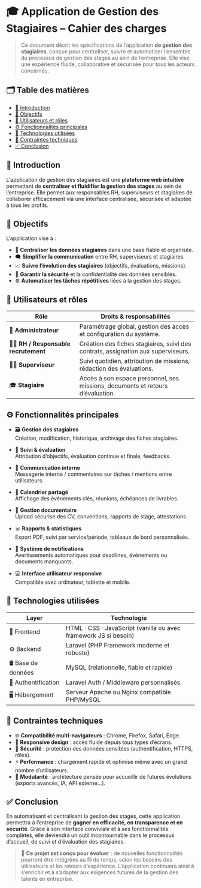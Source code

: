 # 🎓 Application de Gestion des Stagiaires – Cahier des charges

> Ce document décrit les spécifications de l’application **de gestion des stagiaires**, conçue pour centraliser, suivre et automatiser l’ensemble du processus de gestion des stages au sein de l’entreprise. Elle vise une expérience fluide, collaborative et sécurisée pour tous les acteurs concernés.

## 🗂 Table des matières

- [📌 Introduction](#-introduction)  
- [🎯 Objectifs](#-objectifs)  
- [👥 Utilisateurs et rôles](#-utilisateurs-et-rôles)  
- [⚙️ Fonctionnalités principales](#-fonctionnalités-principales)  
- [🧱 Technologies utilisées](#-technologies-utilisées)  
- [📐 Contraintes techniques](#-contraintes-techniques)  
- [✅ Conclusion](#-conclusion)

## 📌 Introduction

L'application de gestion des stagiaires est une **plateforme web intuitive** permettant de **centraliser et fluidifier la gestion des stages** au sein de l’entreprise. Elle permet aux responsables RH, superviseurs et stagiaires de collaborer efficacement via une interface centralisée, sécurisée et adaptée à tous les profils.

## 🎯 Objectifs

L’application vise à :

- 📂 **Centraliser les données stagiaires** dans une base fiable et organisée.  
- 🗨️ **Simplifier la communication** entre RH, superviseurs et stagiaires.  
- 📈 **Suivre l’évolution des stagiaires** (objectifs, évaluations, missions).  
- 🔐 **Garantir la sécurité** et la confidentialité des données sensibles.  
- ⚙️ **Automatiser les tâches répétitives** liées à la gestion des stages.
  
## 👥 Utilisateurs et rôles

| **Rôle**            | **Droits & responsabilités**                                                                 |
|---------------------|----------------------------------------------------------------------------------------------|
| 👤 **Administrateur**     | Paramétrage global, gestion des accès et configuration du système.                          |
| 🧑‍💼 **RH / Responsable recrutement** | Création des fiches stagiaires, suivi des contrats, assignation aux superviseurs.    |
| 🧑‍🏫 **Superviseur**       | Suivi quotidien, attribution de missions, rédaction des évaluations.                      |
| 🎓 **Stagiaire**           | Accès à son espace personnel, ses missions, documents et retours d’évaluation.           |

## ⚙️ Fonctionnalités principales

- 🗃️ **Gestion des stagiaires**  
  Création, modification, historique, archivage des fiches stagiaires.

- 🧭 **Suivi & évaluation**  
  Attribution d’objectifs, évaluation continue et finale, feedbacks.

- 💬 **Communication interne**  
  Messagerie interne / commentaires sur tâches / mentions entre utilisateurs.

- 📆 **Calendrier partagé**  
  Affichage des événements clés, réunions, échéances de livrables.

- 📎 **Gestion documentaire**  
  Upload sécurisé des CV, conventions, rapports de stage, attestations.

- 📊 **Rapports & statistiques**  
  Export PDF, suivi par service/période, tableaux de bord personnalisés.

- 🔔 **Système de notifications**  
  Avertissements automatiques pour deadlines, événements ou documents manquants.

- 💻 **Interface utilisateur responsive**  
  Compatible avec ordinateur, tablette et mobile.

## 🧱 Technologies utilisées

| **Layer**         | **Technologie**                     |
|-------------------|-------------------------------------|
| 🎨 Frontend        | HTML · CSS · JavaScript (vanilla ou avec framework JS si besoin) |
| ⚙️ Backend         | Laravel (PHP Framework moderne et robuste) |
| 🛢️ Base de données | MySQL (relationnelle, fiable et rapide)   |
| 🔐 Authentification | Laravel Auth / Middleware personnalisés      |
| 🖥️ Hébergement     | Serveur Apache ou Nginx compatible PHP/MySQL |

## 📐 Contraintes techniques

- 🌐 **Compatibilité multi-navigateurs** : Chrome, Firefox, Safari, Edge.
- 📱 **Responsive design** : accès fluide depuis tous types d’écrans.
- 🔐 **Sécurité** : protection des données sensibles (authentification, HTTPS, rôles).
- ⚡ **Performance** : chargement rapide et optimisé même avec un grand nombre d’utilisateurs.
- 🧩 **Modularité** : architecture pensée pour accueillir de futures évolutions (exports avancés, IA, API externe...).

## ✅ Conclusion

En automatisant et centralisant la gestion des stages, cette application permettra à l’entreprise de **gagner en efficacité, en transparence et en sécurité**. Grâce à son interface conviviale et à ses fonctionnalités complètes, elle deviendra un outil incontournable dans le processus d’accueil, de suivi et d’évaluation des stagiaires.

> 🔄 **Ce projet est conçu pour évoluer** : de nouvelles fonctionnalités pourront être intégrées au fil du temps, selon les besoins des utilisateurs et les retours d’expérience. L’application continuera ainsi à s’enrichir et à s’adapter aux exigences futures de la gestion des talents en entreprise.
